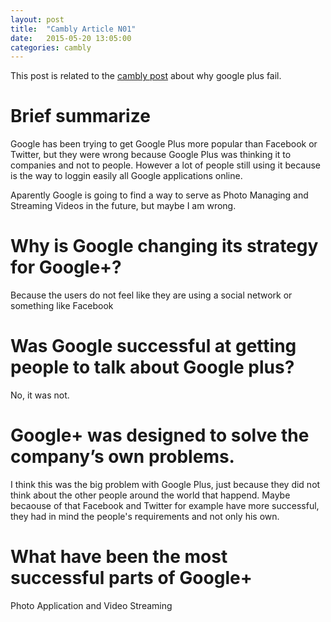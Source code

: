 ```yaml
---
layout: post
title:  "Cambly Article N01"
date:   2015-05-20 13:05:00
categories: cambly
---
```


This post is related to the [cambly post][article] about why google plus fail.

# Brief summarize
Google has been trying to get Google Plus more popular than Facebook or Twitter, but
they were wrong because Google Plus was thinking it to companies and not to people.
However a lot of people still using it because is the way to loggin easily all Google
applications online.

Aparently Google is going to find a way to serve as Photo Managing and Streaming Videos
in the future, but maybe I am wrong.

# Why is Google changing its strategy for Google+?
Because the users do not feel like they are using a social network or something like Facebook

# Was Google successful at getting people to talk about Google plus?
No, it was not.

# Google+ was designed to solve the company’s own problems.
I think this was the big problem with Google Plus, just because they did not think about 
the other people around the world that happend. Maybe becaouse of that Facebook and Twitter
for example have more successful, they had in mind the people's requirements and not only
his own.

# What have been the most successful parts of Google+
Photo Application and Video Streaming


[article]: http://blog.cambly.com/2015/05/14/why-google-failed-according-to-google-insiders